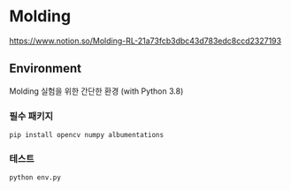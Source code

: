 # Molding

https://www.notion.so/Molding-RL-21a73fcb3dbc43d783edc8ccd2327193

## Environment
Molding 실험을 위한 간단한 환경 (with Python 3.8)

### 필수 패키지
```
pip install opencv numpy albumentations
```

### 테스트
```
python env.py
```
